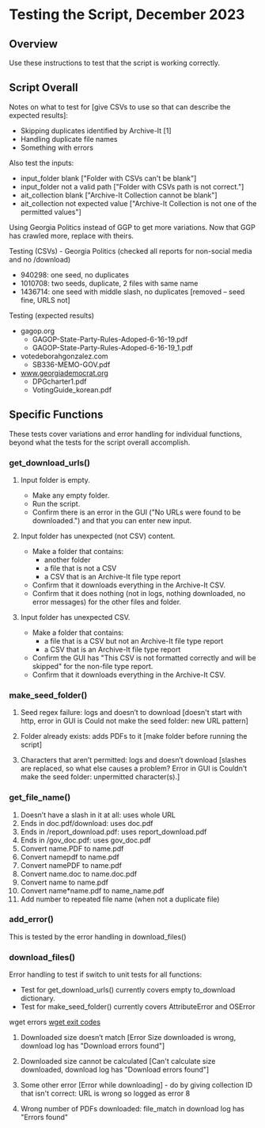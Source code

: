 # Testing the Script, December 2023

## Overview

Use these instructions to test that the script is working correctly.

## Script Overall
Notes on what to test for [give CSVs to use so that can describe the expected results]:
- Skipping duplicates identified by Archive-It [1]
- Handling duplicate file names
- Something with errors

Also test the inputs:
- input_folder blank ["Folder with CSVs can't be blank"]
- input_folder not a valid path ["Folder with CSVs path is not correct."]
- ait_collection blank ["Archive-It Collection cannot be blank"]
- ait_collection not expected value ["Archive-It Collection is not one of the permitted values"]

Using Georgia Politics instead of GGP to get more variations. Now that GGP has crawled more, replace with theirs.

Testing (CSVs) - Georgia Politics (checked all reports for non-social media and no /download) 

- 940298: one seed, no duplicates 
- 1010708: two seeds, duplicate, 2 files with same name 
- 1436714: one seed with middle slash, no duplicates [removed – seed fine, URLS not] 

 
Testing (expected results) 

- gagop.org 
   - GAGOP-State-Party-Rules-Adoped-6-16-19.pdf 
   - GAGOP-State-Party-Rules-Adoped-6-16-19_1.pdf 
- votedeborahgonzalez.com 
   - SB336-MEMO-GOV.pdf 
- www.georgiademocrat.org 
   - DPGcharter1.pdf 
   - VotingGuide_korean.pdf 

## Specific Functions

These tests cover variations and error handling for individual functions, 
beyond what the tests for the script overall accomplish.

### get_download_urls()

1. Input folder is empty.  
   - Make any empty folder.  
   - Run the script.  
   - Confirm there is an error in the GUI ("No URLs were found to be downloaded.") and that you can enter new input.
   

2. Input folder has unexpected (not CSV) content.
   - Make a folder that contains: 
       - another folder
       - a file that is not a CSV 
       - a CSV that is an Archive-It file type report
   - Confirm that it downloads everything in the Archive-It CSV. 
   - Confirm that it does nothing (not in logs, nothing downloaded, no error messages) for the other files and folder.

3. Input folder has unexpected CSV.
   - Make a folder that contains: 
       - a file that is a CSV but not an Archive-It file type report
       - a CSV that is an Archive-It file type report
   - Confirm the GUI has "This CSV is not formatted correctly and will be skipped" for the non-file type report.
   - Confirm that it downloads everything in the Archive-It CSV.
    
### make_seed_folder() 

1. Seed regex failure: logs and doesn’t to download [doesn't start with http, error in GUI is Could not make the seed folder: new URL pattern]


2. Folder already exists: adds PDFs to it [make folder before running the script] 


3. Characters that aren’t permitted: logs and doesn’t download [slashes are replaced, so what else causes a problem? Error in GUI is Couldn't make the seed folder: unpermitted character(s).]

 
### get_file_name() 

1. Doesn’t have a slash in it at all: uses whole URL
2. Ends in doc.pdf/download: uses doc.pdf
3. Ends in /report_download.pdf: uses report_download.pdf
4. Ends in /gov_doc.pdf: uses gov_doc.pdf
5. Convert name.PDF to name.pdf
6. Convert namepdf to name.pdf
7. Convert namePDF to name.pdf
8. Convert name.doc to name.doc.pdf
9. Convert name to name.pdf
10. Convert name*name.pdf to name_name.pdf
11. Add number to repeated file name (when not a duplicate file)

### add_error()

This is tested by the error handling in download_files()

 
### download_files() 

Error handling to test if switch to unit tests for all functions:
- Test for get_download_urls() currently covers empty to_download dictionary.
- Test for make_seed_folder() currently covers AttributeError and OSError

wget errors 
[wget exit codes](https://www.man7.org/linux/man-pages/man1/wget.1.html)
1. Downloaded size doesn’t match [Error Size downloaded is wrong, download log has "Download errors found"] 
2. Downloaded size cannot be calculated [Can't calculate size downloaded, download log has "Download errors found"] 
3. Some other error [Error while downloading] - do by giving collection ID that isn't correct: URL is wrong so logged as error 8

4. Wrong number of PDFs downloaded: file_match in download log has "Errors found"